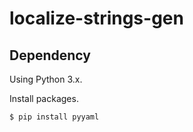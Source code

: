 # localize-strings-gen

## Dependency
 
Using Python 3.x.

Install packages.

```sh
$ pip install pyyaml
```
